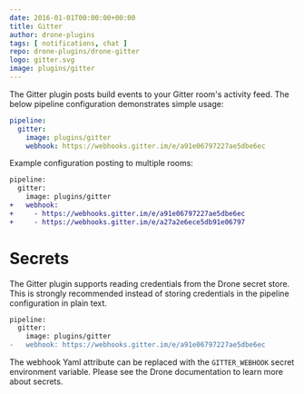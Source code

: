 ```yaml
---
date: 2016-01-01T00:00:00+00:00
title: Gitter
author: drone-plugins
tags: [ notifications, chat ]
repo: drone-plugins/drone-gitter
logo: gitter.svg
image: plugins/gitter
---
```


The Gitter plugin posts build events to your Gitter room's activity feed. The below pipeline configuration demonstrates simple usage:

```yaml
pipeline:
  gitter:
    image: plugins/gitter
    webhook: https://webhooks.gitter.im/e/a91e06797227ae5dbe6ec
```

Example configuration posting to multiple rooms:

```diff
pipeline:
  gitter:
    image: plugins/gitter
+   webhook:
+     - https://webhooks.gitter.im/e/a91e06797227ae5dbe6ec
+     - https://webhooks.gitter.im/e/a27a2e6ece5db91e06797
```

# Secrets

The Gitter plugin supports reading credentials from the Drone secret store. This is strongly recommended instead of storing credentials in the pipeline configuration in plain text.

```diff
pipeline:
  gitter:
    image: plugins/gitter
-   webhook: https://webhooks.gitter.im/e/a91e06797227ae5dbe6ec
```

The webhook Yaml attribute can be replaced with the `GITTER_WEBHOOK` secret environment variable. Please see the Drone documentation to learn more about secrets.
